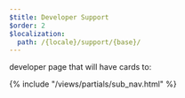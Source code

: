 ```yaml
---
$title: Developer Support
$order: 2
$localization:
  path: /{locale}/support/{base}/
---
```


developer page that will have cards to:

{% include "/views/partials/sub_nav.html" %}
